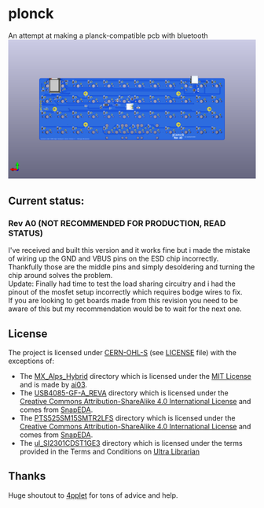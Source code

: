 # plonck

An attempt at making a planck-compatible pcb with bluetooth  
![PCB Render](images/pcb-render.png)

## Current status:
### Rev A0 (NOT RECOMMENDED FOR PRODUCTION, READ STATUS)
I've received and built this version and it works fine but i made the mistake of wiring up the GND and VBUS pins on the ESD chip incorrectly.  
Thankfully those are the middle pins and simply desoldering and turning the chip around solves the problem.  
Update: Finally had time to test the load sharing circuitry and i had the pinout of the mosfet setup incorrectly which requires bodge wires to fix.  
If you are looking to get boards made from this revision you need to be aware of this but my recommendation would be to wait for the next one.

## License
The project is licensed under [CERN-OHL-S](LICENSE) (see [LICENSE](LICENSE) file) with the exceptions of:
- The [MX_Alps_Hybrid](MX_Alps_Hybrid) directory which is licensed under the [MIT License](https://opensource.org/licenses/MIT) and is made by [ai03](https://github.com/ai03-2725/MX_Alps_Hybrid).
- The [USB4085-GF-A_REVA](USB4085-GF-A_REVA) directory which is licensed under the [Creative Commons Attribution-ShareAlike 4.0 International License](https://creativecommons.org/licenses/by-sa/4.0/) and comes from [SnapEDA](https://www.snapeda.com/parts/USB4085-GF-A/Global%20Connector%20Technology/view-part/?ref=global%20connector%20technology_in&t=usb4085).
- The [PTS525SM15SMTR2LFS](PTS525SM15SMTR2LFS) directory which is licensed under the [Creative Commons Attribution-ShareAlike 4.0 International License](https://creativecommons.org/licenses/by-sa/4.0/) and comes from [SnapEDA](https://www.snapeda.com/parts/PTS525SM15SMTR2%20LFS/C&K/view-part/?ref=search&t=PTS525).
- The [ul_SI2301CDST1GE3](ul_SI2301CDST1GE3) directory which is licensed under the terms provided in the Terms and Conditions on [Ultra Librarian](https://www.ultralibrarian.com/)

## Thanks
Huge shoutout to [4pplet](https://github.com/4pplet) for tons of advice and help.
